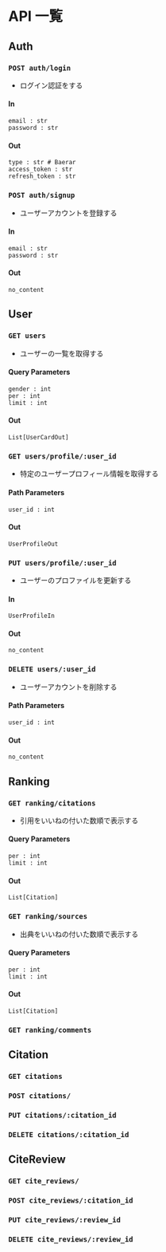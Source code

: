 # API 一覧

## Auth
### `POST auth/login`
* ログイン認証をする
#### In
    email : str
    password : str
#### Out
    type : str # Baerar
    access_token : str
    refresh_token : str

### `POST auth/signup`
* ユーザーアカウントを登録する
#### In
    email : str
    password : str
#### Out
    no_content

## User
### `GET users`
* ユーザーの一覧を取得する
#### Query Parameters
    gender : int
    per : int
    limit : int
#### Out
    List[UserCardOut]

### `GET users/profile/:user_id`
* 特定のユーザープロフィール情報を取得する
#### Path Parameters
    user_id : int
#### Out
    UserProfileOut

### `PUT users/profile/:user_id`
* ユーザーのプロファイルを更新する
#### In
    UserProfileIn
#### Out
    no_content

### `DELETE users/:user_id`
* ユーザーアカウントを削除する
#### Path Parameters
    user_id : int
#### Out
    no_content

## Ranking
### `GET ranking/citations`
* 引用をいいねの付いた数順で表示する
#### Query Parameters
    per : int
    limit : int
#### Out
    List[Citation]

### `GET ranking/sources`
* 出典をいいねの付いた数順で表示する
#### Query Parameters
    per : int
    limit : int
#### Out
    List[Citation]

### `GET ranking/comments`

## Citation
### `GET citations`
### `POST citations/`
### `PUT citations/:citation_id`
### `DELETE citations/:citation_id`

## CiteReview
### `GET cite_reviews/`
### `POST cite_reviews/:citation_id`
### `PUT cite_reviews/:review_id`
### `DELETE cite_reviews/:review_id`

